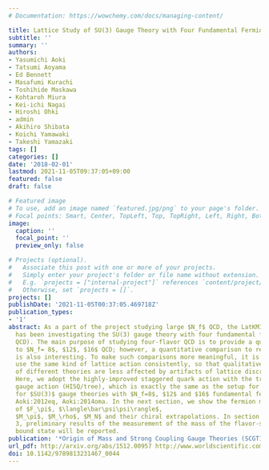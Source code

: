 ```yaml
---
# Documentation: https://wowchemy.com/docs/managing-content/

title: Lattice Study of SU(3) Gauge Theory with Four Fundamental Fermions
subtitle: ''
summary: ''
authors:
- Yasumichi Aoki
- Tatsumi Aoyama
- Ed Bennett
- Masafumi Kurachi
- Toshihide Maskawa
- Kohtaroh Miura
- Kei-ichi Nagai
- Hiroshi Ohki
- admin
- Akihiro Shibata
- Koichi Yamawaki
- Takeshi Yamazaki
tags: []
categories: []
date: '2018-02-01'
lastmod: 2021-11-05T09:37:05+09:00
featured: false
draft: false

# Featured image
# To use, add an image named `featured.jpg/png` to your page's folder.
# Focal points: Smart, Center, TopLeft, Top, TopRight, Left, Right, BottomLeft, Bottom, BottomRight.
image:
  caption: ''
  focal_point: ''
  preview_only: false

# Projects (optional).
#   Associate this post with one or more of your projects.
#   Simply enter your project's folder or file name without extension.
#   E.g. `projects = ["internal-project"]` references `content/project/deep-learning/index.md`.
#   Otherwise, set `projects = []`.
projects: []
publishDate: '2021-11-05T00:37:05.469718Z'
publication_types:
- '1'
abstract: As a part of the project studying large $N_f$ QCD, the LatKMI Collaboration
  has been investigating the SU(3) gauge theory with four fundamental fermions (four-flavor
  QCD). The main purpose of studying four-flavor QCD is to provide a qualitative comparison
  to $N_f= 8$, $12$, $16$ QCD; however, a quantitative comparison to real-world QCD
  is also interesting. To make such comparisons more meaningful, it is desirable to
  use the same kind of lattice action consistently, so that qualitative difference
  of different theories are less affected by artifacts of lattice discretization.
  Here, we adopt the highly-improved staggered quark action with the tree-level Symanzik
  gauge action (HISQ/tree), which is exactly the same as the setup for our simulations
  for $SU(3)$ gauge theories with $N_f=8$, $12$ and $16$ fundamental fermions̃$\$citeAoki:2013xza,
  Aoki:2012eq, Aoki:2014oma. In the next section, we show the fermion mass dependence
  of $F_\pi$, $\langle\bar\psi\psi\rangle$,
  $M_\pi$, $M_\rho$, $M_N$ and their chiral extrapolations. In section
  3, preliminary results of the measurement of the mass of the flavor-singlet scalar
  bound state will be reported.
publication: '*Origin of Mass and Strong Coupling Gauge Theories (SCGT15)*'
url_pdf: http://arxiv.org/abs/1512.00957 http://www.worldscientific.com/doi/abs/10.1142/9789813231467_0044
doi: 10.1142/9789813231467_0044
---
```

